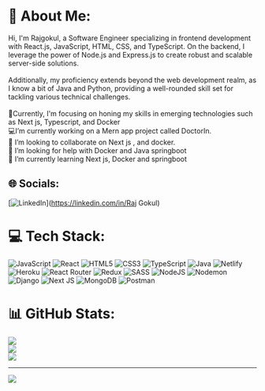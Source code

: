 # 💫 About Me:
Hi, I'm Rajgokul, a Software Engineer specializing in frontend development with React.js, JavaScript, HTML, CSS, and TypeScript. On the backend, I leverage the power of Node.js and Express.js to create robust and scalable server-side solutions.<br> <br>Additionally, my proficiency extends beyond the web development realm, as I know a bit of Java and Python, providing a well-rounded skill set for tackling various technical challenges.<br><br>🔭Currently, I'm focusing on honing my skills in emerging technologies such as Next js, Typescript, and  Docker<br>💻I’m currently working on a  Mern app project called DoctorIn.<br>👯 I’m looking to collaborate on Next js , and docker. <br>🤝 I’m looking for help with Docker and Java springboot<br>🌱 I’m currently learning Next js, Docker and springboot<br>


## 🌐 Socials:
[![LinkedIn](https://img.shields.io/badge/LinkedIn-%230077B5.svg?logo=linkedin&logoColor=white)](https://linkedin.com/in/Raj Gokul) 

# 💻 Tech Stack:
![JavaScript](https://img.shields.io/badge/javascript-%23323330.svg?style=for-the-badge&logo=javascript&logoColor=%23F7DF1E) ![React](https://img.shields.io/badge/react-%2320232a.svg?style=for-the-badge&logo=react&logoColor=%2361DAFB) ![HTML5](https://img.shields.io/badge/html5-%23E34F26.svg?style=for-the-badge&logo=html5&logoColor=white) ![CSS3](https://img.shields.io/badge/css3-%231572B6.svg?style=for-the-badge&logo=css3&logoColor=white) ![TypeScript](https://img.shields.io/badge/typescript-%23007ACC.svg?style=for-the-badge&logo=typescript&logoColor=white) ![Java](https://img.shields.io/badge/java-%23ED8B00.svg?style=for-the-badge&logo=openjdk&logoColor=white) ![Netlify](https://img.shields.io/badge/netlify-%23000000.svg?style=for-the-badge&logo=netlify&logoColor=#00C7B7) ![Heroku](https://img.shields.io/badge/heroku-%23430098.svg?style=for-the-badge&logo=heroku&logoColor=white) ![React Router](https://img.shields.io/badge/React_Router-CA4245?style=for-the-badge&logo=react-router&logoColor=white) ![Redux](https://img.shields.io/badge/redux-%23593d88.svg?style=for-the-badge&logo=redux&logoColor=white) ![SASS](https://img.shields.io/badge/SASS-hotpink.svg?style=for-the-badge&logo=SASS&logoColor=white) ![NodeJS](https://img.shields.io/badge/node.js-6DA55F?style=for-the-badge&logo=node.js&logoColor=white) ![Nodemon](https://img.shields.io/badge/NODEMON-%23323330.svg?style=for-the-badge&logo=nodemon&logoColor=%BBDEAD) ![Django](https://img.shields.io/badge/django-%23092E20.svg?style=for-the-badge&logo=django&logoColor=white) ![Next JS](https://img.shields.io/badge/Next-black?style=for-the-badge&logo=next.js&logoColor=white) ![MongoDB](https://img.shields.io/badge/MongoDB-%234ea94b.svg?style=for-the-badge&logo=mongodb&logoColor=white) ![Postman](https://img.shields.io/badge/Postman-FF6C37?style=for-the-badge&logo=postman&logoColor=white)
# 📊 GitHub Stats:
![](https://github-readme-stats.vercel.app/api?username=Rajgokul80565&theme=gotham&hide_border=false&include_all_commits=true&count_private=true)<br/>
![](https://github-readme-streak-stats.herokuapp.com/?user=Rajgokul80565&theme=gotham&hide_border=false)<br/>
![](https://github-readme-stats.vercel.app/api/top-langs/?username=Rajgokul80565&theme=gotham&hide_border=false&include_all_commits=true&count_private=true&layout=compact)

---
[![](https://visitcount.itsvg.in/api?id=Rajgokul80565&icon=0&color=11)](https://visitcount.itsvg.in)

<!-- Proudly created with GPRM ( https://gprm.itsvg.in ) -->
